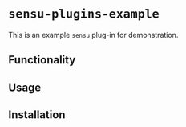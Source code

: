 # `sensu-plugins-example`

This is an example `sensu` plug-in for demonstration.

## Functionality

## Usage

## Installation
